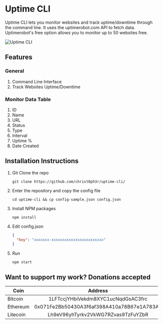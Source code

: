 # Uptime CLI

Uptime CLI lets you monitor websites and track uptime/downtime through the command line.  It uses the uptimerobot.com API to fetch data. Uptimerobot's free option allows you to monitor up to 50 websites free.

![Uptime CLI](https://i.imgur.com/EUjtIhN.png)

## Features

### General
1. Command Line Interface
1. Track Websites Uptime/Downtime

### Monitor Data Table
1. ID
1. Name
1. URL
1. Status
1. Type
1. Interval
1. Uptime %
1. Date Created

## Installation Instructions


1. Git Clone the repo

    ```
    git clone https://github.com/christ0ph3r/uptime-cli/
    ```

1. Enter the repository and copy the config file

    ```
    cd uptime-cli && cp config-sample.json config.json
    ```

1. Install NPM packages

    ```
    npm install
    ```

1. Edit config.json

    ```json
    {
      "key": "xxxxxxx-xxxxxxxxxxxxxxxxxxxxxxxx"
    }
    ```

1. Run

      ```
      npm start
      ```

## Want to support my work? Donations accepted


| Coin     | Address                                    |
| -------- |:------------------------------------------:|
| Bitcoin  | 1LFTccjYHbiVekdm8XYC1ucNqdGsAC3frc         |
| Ethereum | 0x071Fe2Bb50430A3f6af398A410a78B67e1A783AE |
| Litecoin | Lh9eV96yhTyrkv2VkWG7RZvas9TzFuYZbR         |

